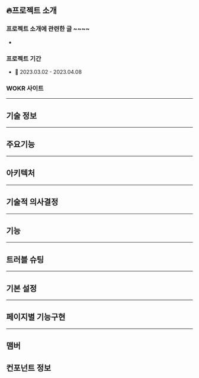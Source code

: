 ## 🔥프로젝트 소개

### 프로젝트 소개에 관련한 글 ~~~~

-

### 프로젝트 기간

- 📌 2023.03.02 - 2023.04.08

### WOKR 사이트

---

## 기술 정보

---

## 주요기능

---

## 아키텍처

---

## 기술적 의사결정

---

## 기능

---

## 트러블 슈팅

---

## 기본 설정

---

## 페이지별 기능구현

---

## 맴버

## 컨포넌트 정보
